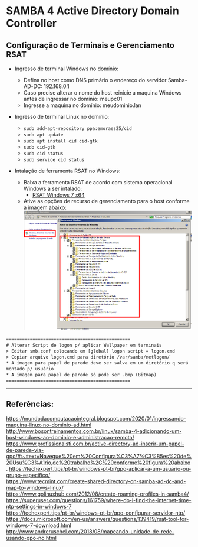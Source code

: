 # SAMBA 4 Active Directory Domain Controller  
## Configuração de Terminais e Gerenciamento RSAT

* Ingresso de terminal Windows no domínio:
  * Defina no host como DNS primário o endereço do servidor Samba-AD-DC: 192.168.0.1
  * Caso precise alterar o nome do host reinicie a maquina Windows antes de ingressar no domínio: meupc01
  * Ingresse a maquina no domínio: meudominio.lan

* Ingresso de terminal Linux no domínio:
  * `sudo add-apt-repository ppa:emoraes25/cid`
  * `sudo apt update`
  * `sudo apt install cid cid-gtk`
  * `sudo cid-gtk`
  * `sudo cid status`
  * `sudo service cid status`

* Intalação de ferramenta RSAT no Windows:
  * Baixa a ferramenta RSAT de acordo com sistema operacional Windows a ser intalado:
    * [RSAT Windows 7 x64](https://thesystemcenterblog.files.wordpress.com/2021/02/9ec67-rsat-tools-for-windows-7-64-bit.zip)
  * Ative as opções de recurso de gerenciamento para o host conforme a imagem abaixo:    
  ![rsat](https://github.com/walyssondosreis/DOC/blob/main/Linux/Samba_PDC/Imagens/rsat.png?raw=true) 
~~~
===============================================
# Alterar Script de logon p/ aplicar Wallpaper em terminais
> Editar smb.conf colocando em [global] logon script = logon.cmd
> Copiar arquivo logon.cmd para diretório /var/samba/netlogon/
* A imagem para papel de parede deve ser salva em um diretório q será montado p/ usuário
* A imagem para papel de parede só pode ser .bmp (Bitmap)
===============================================
~~~
-----
## Referências:
https://mundodacomputacaointegral.blogspot.com/2020/01/ingressando-maquina-linux-no-dominio-ad.html   
http://www.bosontreinamentos.com.br/linux/samba-4-adicionando-um-host-windows-ao-dominio-e-administracao-remota/   
https://www.profissionaisti.com.br/active-directory-ad-inserir-um-papel-de-parede-via-gpo/#:~:text=Navegue%20em%20Configura%C3%A7%C3%B5es%20de%20Usu%C3%A1rio,de%20trabalho%2C%20conforme%20figura%20abaixo. 
https://techexpert.tips/pt-br/windows-pt-br/gpo-aplicar-a-um-usuario-ou-grupo-especifico/  
https://www.tecmint.com/create-shared-directory-on-samba-ad-dc-and-map-to-windows-linux/  
https://www.golinuxhub.com/2012/08/create-roaming-profiles-in-samba4/  
https://superuser.com/questions/161759/where-do-i-find-the-internet-time-ntp-settings-in-windows-7  
https://techexpert.tips/pt-br/windows-pt-br/gpo-configurar-servidor-ntp/   
https://docs.microsoft.com/en-us/answers/questions/139419/rsat-tool-for-windows-7-download.html  
http://www.andreruschel.com/2018/08/mapeando-unidade-de-rede-usando-gpo-no.html  

